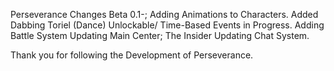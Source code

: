 Perseverance Changes Beta 0.1-;
Adding Animations to Characters.
Added Dabbing Toriel (Dance) Unlockable/
Time-Based Events in Progress.
Adding Battle System
Updating Main Center; The Insider
Updating Chat System.

Thank you for following the Development of Perseverance.
